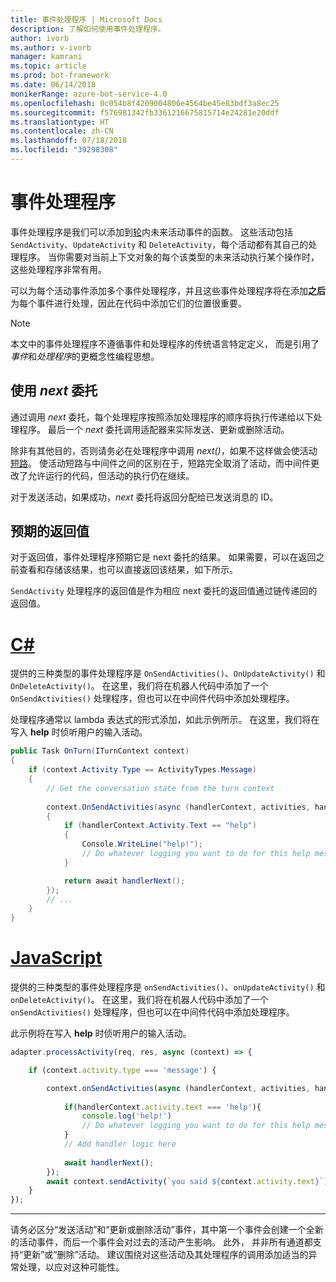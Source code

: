 ```yaml
---
title: 事件处理程序 | Microsoft Docs
description: 了解如何使用事件处理程序。
author: ivorb
ms.author: v-ivorb
manager: kamrani
ms.topic: article
ms.prod: bot-framework
ms.date: 06/14/2018
monikerRange: azure-bot-service-4.0
ms.openlocfilehash: 0c054b8f4209004806e4564be45e83bdf3a8ec25
ms.sourcegitcommit: f576981342fb3361216675815714e24281e20ddf
ms.translationtype: HT
ms.contentlocale: zh-CN
ms.lasthandoff: 07/18/2018
ms.locfileid: "39298308"
---
```

# <a name="event-handlers"></a>事件处理程序

事件处理程序是我们可以添加到[轮](bot-builder-basics.md#defining-a-turn)内未来活动事件的函数。 这些活动包括 `SendActivity`、`UpdateActivity` 和 `DeleteActivity`，每个活动都有其自己的处理程序。 当你需要对当前上下文对象的每个该类型的未来活动执行某个操作时，这些处理程序非常有用。

可以为每个活动事件添加多个事件处理程序，并且这些事件处理程序将在添加**之后**为每个事件进行处理，因此在代码中添加它们的位置很重要。

> [!NOTE]
> 本文中的事件处理程序不遵循事件和处理程序的传统语言特定定义， 而是引用了*事件*和*处理程序*的更概念性编程思想。

## <a name="using-the-next-delegate"></a>使用 *next* 委托

通过调用 *next* 委托，每个处理程序按照添加处理程序的顺序将执行传递给以下处理程序。 最后一个 *next* 委托调用适配器来实际发送、更新或删除活动。

除非有其他目的，否则请务必在处理程序中调用 *next()*，如果不这样做会使活动[短路](bot-builder-create-middleware.md#short-circuit-routing)。 使活动短路与中间件之间的区别在于，短路完全取消了活动，而中间件更改了允许运行的代码，但活动的执行仍在继续。

对于发送活动，如果成功，*next* 委托将返回分配给已发送消息的 ID。

## <a name="expected-return-value"></a>预期的返回值

对于返回值，事件处理程序预期它是 next 委托的结果。 如果需要，可以在返回之前查看和存储该结果，也可以直接返回该结果，如下所示。

`SendActivity` 处理程序的返回值是作为相应 next 委托的返回值通过链传递回的返回值。

# <a name="ctabcseventhandler"></a>[C#](#tab/cseventhandler)

提供的三种类型的事件处理程序是 `OnSendActivities()`、`OnUpdateActivity()` 和 `OnDeleteActivity()`。 在这里，我们将在机器人代码中添加了一个 `OnSendActivities()` 处理程序，但也可以在中间件代码中添加处理程序。

处理程序通常以 lambda 表达式的形式添加，如此示例所示。 在这里，我们将在写入 **help** 时侦听用户的输入活动。

```cs
public Task OnTurn(ITurnContext context)
{
    if (context.Activity.Type == ActivityTypes.Message)
    {
        // Get the conversation state from the turn context
        
        context.OnSendActivities(async (handlerContext, activities, handlerNext) =>
        {
            if (handlerContext.Activity.Text == "help")
            {
                Console.WriteLine("help!");
                // Do whatever logging you want to do for this help message
            }

            return await handlerNext();
        });
        // ...
    }
}
```

# <a name="javascripttabjseventhandler"></a>[JavaScript](#tab/jseventhandler)

提供的三种类型的事件处理程序是 `onSendActivities()`、`onUpdateActivity()` 和 `onDeleteActivity()`。 在这里，我们将在机器人代码中添加了一个 `onSendActivities()` 处理程序，但也可以在中间件代码中添加处理程序。

此示例将在写入 **help** 时侦听用户的输入活动。

```js
adapter.processActivity(req, res, async (context) => {

    if (context.activity.type === 'message') {

        context.onSendActivities(async (handlerContext, activities, handlerNext) => { 
            
            if(handlerContext.activity.text === 'help'){
                console.log('help!')
                // Do whatever logging you want to do for this help message
            }
            // Add handler logic here
        
            await handlerNext(); 
        });
        await context.sendActivity(`you said ${context.activity.text}`);
    }
});
```

---

请务必区分“发送活动”和“更新或删除活动”事件，其中第一个事件会创建一个全新的活动事件，而后一个事件会对过去的活动产生影响。 此外， 并非所有通道都支持“更新”或“删除”活动。 建议围绕对这些活动及其处理程序的调用添加适当的异常处理，以应对这种可能性。

